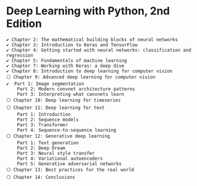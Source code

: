 # Deep Learning with Python, 2nd Edition



    ✔️ Chapter 2: The mathematical building blocks of neural networks
    ✔️ Chapter 3: Introduction to Keras and TensorFlow
    ✔️ Chapter 4: Getting started with neural networks: classification and regression
    ✔️ Chapter 5: Fundamentals of machine learning
    ✔️ Chapter 7: Working with Keras: a deep dive
    ✔️ Chapter 8: Introduction to deep learning for computer vision
    ⚪ Chapter 9: Advanced deep learning for computer vision
    ✔️  Part 1: Image segmentation
        Part 2: Modern convnet architecture patterns
        Part 3: Interpreting what convnets learn
    ⚪ Chapter 10: Deep learning for timeseries
    ⚪ Chapter 11: Deep learning for text
        Part 1: Introduction
        Part 2: Sequence models
        Part 3: Transformer
        Part 4: Sequence-to-sequence learning
    ⚪ Chapter 12: Generative deep learning
        Part 1: Text generation
        Part 2: Deep Dream
        Part 3: Neural style transfer
        Part 4: Variational autoencoders
        Part 5: Generative adversarial networks
    ⚪ Chapter 13: Best practices for the real world
    ⚪ Chapter 14: Conclusions


